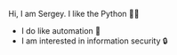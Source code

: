 Hi, I am Sergey. I like the Python 👨‍💻

* I do like automation 🤖
* I am interested in information security 🔒
